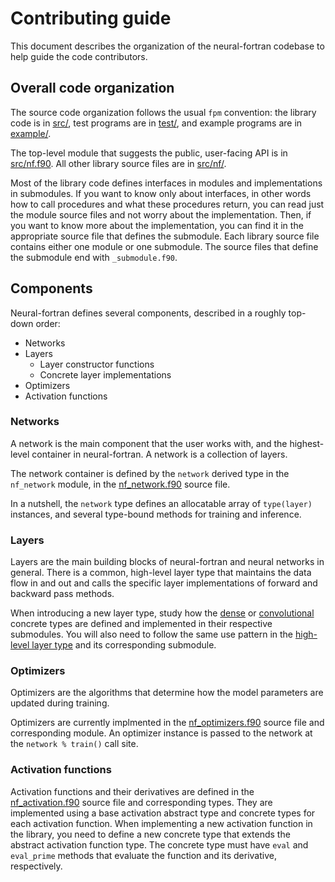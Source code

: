 # Contributing guide

This document describes the organization of the neural-fortran codebase to help
guide the code contributors.

## Overall code organization

The source code organization follows the usual `fpm` convention:
the library code is in [src/](src/), test programs are in [test/](test/),
and example programs are in [example/](example/).

The top-level module that suggests the public, user-facing API is in
[src/nf.f90](src/nf.f90).
All other library source files are in [src/nf/](src/nf/).

Most of the library code defines interfaces in modules and implementations in
submodules.
If you want to know only about interfaces, in other words how to call procedures
and what these procedures return, you can read just the module source files and
not worry about the implementation.
Then, if you want to know more about the implementation, you can find it in the
appropriate source file that defines the submodule.
Each library source file contains either one module or one submodule.
The source files that define the submodule end with `_submodule.f90`.

## Components

Neural-fortran defines several components, described in a roughly top-down order:

* Networks
* Layers
  - Layer constructor functions
  - Concrete layer implementations
* Optimizers
* Activation functions

### Networks

A network is the main component that the user works with,
and the highest-level container in neural-fortran.
A network is a collection of layers.

The network container is defined by the `network` derived type
in the `nf_network` module, in the [nf_network.f90](src/nf/nf_network.f90)
source file.

In a nutshell, the `network` type defines an allocatable array of `type(layer)`
instances, and several type-bound methods for training and inference.

### Layers

Layers are the main building blocks of neural-fortran and neural networks in
general.
There is a common, high-level layer type that maintains the data flow
in and out and calls the specific layer implementations of forward and backward
pass methods.

When introducing a new layer type, study how the [dense](src/nf/nf_dense_layer.f90)
or [convolutional](src/nf/nf_conv2d_layer.f90) concrete types are defined and
implemented in their respective submodules.
You will also need to follow the same use pattern in the
[high-level layer type](src/nf/nf_layer.f90) and its corresponding submodule.

### Optimizers

Optimizers are the algorithms that determine how the model parameters are
updated during training.

Optimizers are currently implmented in the [nf_optimizers.f90](src/nf/nf_optimizers.f90)
source file and corresponding module.
An optimizer instance is passed to the network at the `network % train()` call
site.

### Activation functions

Activation functions and their derivatives are defined in the
[nf_activation.f90](src/nf/nf_activation.f90) source file and corresponding
types.
They are implemented using a base activation abstract type and concrete types
for each activation function.
When implementing a new activation function in the library, you need to define
a new concrete type that extends the abstract activation function type.
The concrete type must have `eval` and `eval_prime` methods that evaluate the
function and its derivative, respectively.